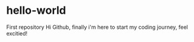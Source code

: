 # hello-world
First repository 
Hi Github, finally i'm here to start my coding journey, feel excitied!          

